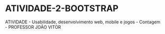 # ATIVIDADE-2-BOOTSTRAP
ATIVIDADE - Usabilidade, desenvolvimento web, mobile e jogos - Contagem - PROFESSOR JOÃO VITOR

